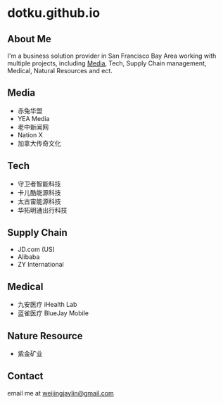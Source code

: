 # dotku.github.io

## About Me

I'm a business solution provider in San Francisco Bay Area working with multiple projects, 
including [Media](/marketing), Tech, Supply Chain management, Medical, Natural Resources and ect.

## Media

* 赤兔华盟
* YEA Media
* 老中新闻网
* Nation X
* 加拿大传奇文化

## Tech

* 守卫者智能科技
* 卡儿酷能源科技
* 太古宙能源科技
* 华拓明通出行科技

## Supply Chain

* JD.com (US)
* Alibaba
* ZY International

## Medical

* 九安医疗 iHealth Lab
* 蓝雀医疗 BlueJay Mobile

## Nature Resource

* 紫金矿业

## Contact

email me at [weijingjaylin@gmail.com](mailto:weijingjaylin@gmail.com)
